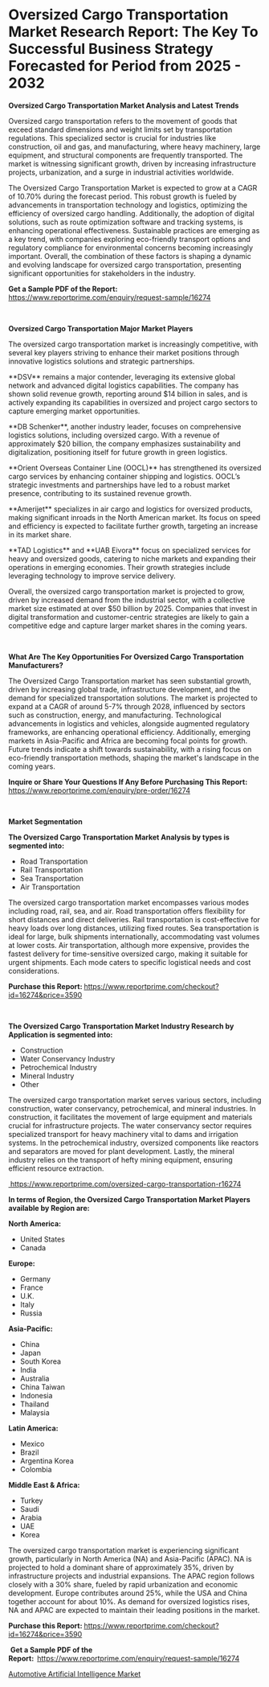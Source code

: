 <p><h1>Oversized Cargo Transportation Market Research Report: The Key To Successful Business Strategy Forecasted for Period from 2025 - 2032</h1></p><p><strong>Oversized Cargo Transportation Market Analysis and Latest Trends</strong></p>
<p><p>Oversized cargo transportation refers to the movement of goods that exceed standard dimensions and weight limits set by transportation regulations. This specialized sector is crucial for industries like construction, oil and gas, and manufacturing, where heavy machinery, large equipment, and structural components are frequently transported. The market is witnessing significant growth, driven by increasing infrastructure projects, urbanization, and a surge in industrial activities worldwide. </p><p>The Oversized Cargo Transportation Market is expected to grow at a CAGR of 10.70% during the forecast period. This robust growth is fueled by advancements in transportation technology and logistics, optimizing the efficiency of oversized cargo handling. Additionally, the adoption of digital solutions, such as route optimization software and tracking systems, is enhancing operational effectiveness. Sustainable practices are emerging as a key trend, with companies exploring eco-friendly transport options and regulatory compliance for environmental concerns becoming increasingly important. Overall, the combination of these factors is shaping a dynamic and evolving landscape for oversized cargo transportation, presenting significant opportunities for stakeholders in the industry.</p></p>
<p><strong>Get a Sample PDF of the Report:&nbsp;</strong> <a href="https://www.reportprime.com/enquiry/request-sample/16274?utm_campaign=3383&utm_medium=2&utm_source=Github&utm_content=ia&utm_term=20032025&utm_id=oversized-cargo-transportation">https://www.reportprime.com/enquiry/request-sample/16274</a></p>
<p>&nbsp;</p>
<p><strong>Oversized Cargo Transportation Major Market Players</strong></p>
<p><p>The oversized cargo transportation market is increasingly competitive, with several key players striving to enhance their market positions through innovative logistics solutions and strategic partnerships. </p><p>**DSV** remains a major contender, leveraging its extensive global network and advanced digital logistics capabilities. The company has shown solid revenue growth, reporting around $14 billion in sales, and is actively expanding its capabilities in oversized and project cargo sectors to capture emerging market opportunities.</p><p>**DB Schenker**, another industry leader, focuses on comprehensive logistics solutions, including oversized cargo. With a revenue of approximately $20 billion, the company emphasizes sustainability and digitalization, positioning itself for future growth in green logistics.</p><p>**Orient Overseas Container Line (OOCL)** has strengthened its oversized cargo services by enhancing container shipping and logistics. OOCL’s strategic investments and partnerships have led to a robust market presence, contributing to its sustained revenue growth.</p><p>**Amerijet** specializes in air cargo and logistics for oversized products, making significant inroads in the North American market. Its focus on speed and efficiency is expected to facilitate further growth, targeting an increase in its market share.</p><p>**TAD Logistics** and **UAB Eivora** focus on specialized services for heavy and oversized goods, catering to niche markets and expanding their operations in emerging economies. Their growth strategies include leveraging technology to improve service delivery.</p><p>Overall, the oversized cargo transportation market is projected to grow, driven by increased demand from the industrial sector, with a collective market size estimated at over $50 billion by 2025. Companies that invest in digital transformation and customer-centric strategies are likely to gain a competitive edge and capture larger market shares in the coming years.</p></p>
<p>&nbsp;</p>
<p><strong>What Are The Key Opportunities For Oversized Cargo Transportation Manufacturers?</strong></p>
<p><p>The Oversized Cargo Transportation market has seen substantial growth, driven by increasing global trade, infrastructure development, and the demand for specialized transportation solutions. The market is projected to expand at a CAGR of around 5-7% through 2028, influenced by sectors such as construction, energy, and manufacturing. Technological advancements in logistics and vehicles, alongside augmented regulatory frameworks, are enhancing operational efficiency. Additionally, emerging markets in Asia-Pacific and Africa are becoming focal points for growth. Future trends indicate a shift towards sustainability, with a rising focus on eco-friendly transportation methods, shaping the market's landscape in the coming years.</p></p>
<p><strong>Inquire or Share Your Questions If Any Before Purchasing This Report:</strong> <a href="https://www.reportprime.com/enquiry/pre-order/16274?utm_campaign=3383&utm_medium=2&utm_source=Github&utm_content=ia&utm_term=20032025&utm_id=oversized-cargo-transportation">https://www.reportprime.com/enquiry/pre-order/16274</a></p>
<p>&nbsp;</p>
<p><strong>Market Segmentation</strong></p>
<p><strong>The Oversized Cargo Transportation Market Analysis by types is segmented into:</strong></p>
<p><ul><li>Road Transportation</li><li>Rail Transportation</li><li>Sea Transportation</li><li>Air Transportation</li></ul></p>
<p><p>The oversized cargo transportation market encompasses various modes including road, rail, sea, and air. Road transportation offers flexibility for short distances and direct deliveries. Rail transportation is cost-effective for heavy loads over long distances, utilizing fixed routes. Sea transportation is ideal for large, bulk shipments internationally, accommodating vast volumes at lower costs. Air transportation, although more expensive, provides the fastest delivery for time-sensitive oversized cargo, making it suitable for urgent shipments. Each mode caters to specific logistical needs and cost considerations.</p></p>
<p><strong>Purchase this Report:&nbsp;</strong><a href="https://www.reportprime.com/checkout?id=16274&price=3590&utm_campaign=3383&utm_medium=2&utm_source=Github&utm_content=ia&utm_term=20032025&utm_id=oversized-cargo-transportation">https://www.reportprime.com/checkout?id=16274&price=3590</a></p>
<p>&nbsp;</p>
<p><strong>The Oversized Cargo Transportation Market Industry Research by Application is segmented into:</strong></p>
<p><ul><li>Construction</li><li>Water Conservancy Industry</li><li>Petrochemical Industry</li><li>Mineral Industry</li><li>Other</li></ul></p>
<p><p>The oversized cargo transportation market serves various sectors, including construction, water conservancy, petrochemical, and mineral industries. In construction, it facilitates the movement of large equipment and materials crucial for infrastructure projects. The water conservancy sector requires specialized transport for heavy machinery vital to dams and irrigation systems. In the petrochemical industry, oversized components like reactors and separators are moved for plant development. Lastly, the mineral industry relies on the transport of hefty mining equipment, ensuring efficient resource extraction.</p></p>
<p><a href="https://www.reportprime.com/oversized-cargo-transportation-r16274?utm_campaign=3383&utm_medium=2&utm_source=Github&utm_content=ia&utm_term=20032025&utm_id=oversized-cargo-transportation">&nbsp;https://www.reportprime.com/oversized-cargo-transportation-r16274</a></p>
<p><strong>In terms of Region, the Oversized Cargo Transportation Market Players available by Region are:</strong></p>
<p>
    <p> <strong> North America: </strong>
        <ul>
            <li>United States</li>
            <li>Canada</li>
        </ul>
        </p> 
    <p> <strong> Europe: </strong>
        <ul>
            <li>Germany</li>
            <li>France</li>
            <li>U.K.</li>
            <li>Italy</li>
            <li>Russia</li>
        </ul>
        </p> 
    <p> <strong> Asia-Pacific: </strong>
        <ul>
            <li>China</li>
            <li>Japan</li>
            <li>South Korea</li>
            <li>India</li>
            <li>Australia</li>
            <li>China Taiwan</li>
            <li>Indonesia</li>
            <li>Thailand</li>
            <li>Malaysia</li>
        </ul>
        </p> 
    <p> <strong> Latin America: </strong>
        <ul>
            <li>Mexico</li>
            <li>Brazil</li>
            <li>Argentina Korea</li>
            <li>Colombia</li>
        </ul>
        </p> 
    <p> <strong> Middle East & Africa: </strong>
        <ul>
            <li>Turkey</li>
            <li>Saudi</li>
            <li>Arabia</li>
            <li>UAE</li>
            <li>Korea</li>
        </ul>
    </p>
    </p>
<p><p>The oversized cargo transportation market is experiencing significant growth, particularly in North America (NA) and Asia-Pacific (APAC). NA is projected to hold a dominant share of approximately 35%, driven by infrastructure projects and industrial expansions. The APAC region follows closely with a 30% share, fueled by rapid urbanization and economic development. Europe contributes around 25%, while the USA and China together account for about 10%. As demand for oversized logistics rises, NA and APAC are expected to maintain their leading positions in the market.</p></p>
<p><strong>Purchase this Report: </strong><a href="https://www.reportprime.com/checkout?id=16274&price=3590&utm_campaign=3383&utm_medium=2&utm_source=Github&utm_content=ia&utm_term=20032025&utm_id=oversized-cargo-transportation">https://www.reportprime.com/checkout?id=16274&price=3590</a></p>
<p>&nbsp;<strong>Get a Sample PDF of the Report:&nbsp;&nbsp;</strong><a href="https://www.reportprime.com/enquiry/request-sample/16274?utm_campaign=3383&utm_medium=2&utm_source=Github&utm_content=ia&utm_term=20032025&utm_id=oversized-cargo-transportation">https://www.reportprime.com/enquiry/request-sample/16274</a></p>
<p><strong></strong></p>
<p><p><a href="https://github.com/lecaneidreks/Market-Research-Report-List-1/blob/main/automotive-artificial-intelligence-market.md?utm_campaign=3383&utm_medium=2&utm_source=Github&utm_content=ia&utm_term=20032025&utm_id=oversized-cargo-transportation">Automotive Artificial Intelligence Market</a></p></p>
